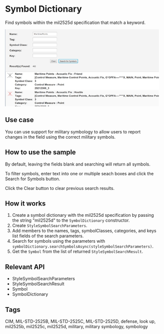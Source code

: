 <h1>Symbol Dictionary</h1>

<p>Find symbols within the mil2525d specification that match a keyword.</p>
  
<p><img src="SymbolDictionary.png"/></p>

<h2>Use case</h2>

<p>You can use support for military symbology to allow users to report changes in the field using the correct military symbols.</p>

<h2>How to use the sample</h2>

<p>By default, leaving the fields blank and searching will return all symbols.</p>

<p>To filter symbols, enter text into one or multiple seach boxes and click the Search for Symbols button.</p>

<p>Click the Clear button to clear previous search results.</p>

<h2>How it works</h2>

<ol>
  <li>Create a symbol dictionary with the mil2525d specification by passing the string "mil2525d" to the 
  <code>SymbolDictionary</code> constructor.</li>
  <li>Create <code>StyleSymbolSearchParameters</code>.</li>
  <li>Add members to the names, tags, symbolClasses, categories, and keys list fields of the search parameters.</li>
  <li>Search for symbols using the parameters with <code>symbolDictionary.searchSymbolsAsync(styleSymbolSearchParameters)</code>.</li>
  <li>Get the <code>Symbol</code> from the list of returned <code>StyleSymbolSearchResult</code>.</li>
</ol>

<h2>Relevant API</h2>

<ul>
  <li>StyleSymbolSearchParameters</li>
  <li>StyleSymbolSearchResult</li>
  <li>Symbol</li>
  <li>SymbolDictionary</li>
</ul>

<h2>Tags</h2>

<p>CIM, MIL-STD-2525B, MIL-STD-2525C, MIL-STD-2525D, defense, look up, mil2525b, mil2525c, mil2525d, military, military
 symbology, symbology</p>

